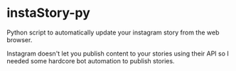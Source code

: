 # instaStory-py
Python script to automatically update your instagram story from the web browser.

Instagram doesn't let you publish content to your stories using their API so I needed some hardcore bot automation to publish stories. 


